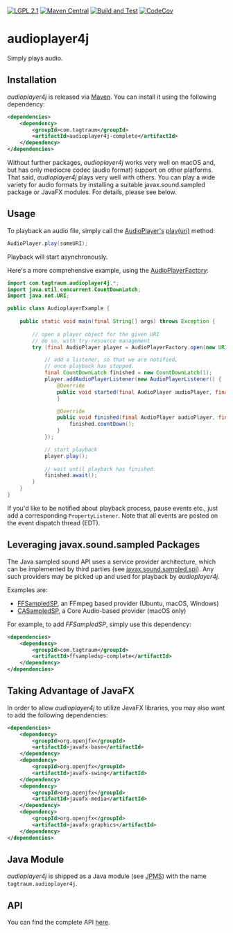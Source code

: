 [![LGPL 2.1](https://img.shields.io/badge/License-LGPL_2.1-blue.svg)](https://www.gnu.org/licenses/old-licenses/lgpl-2.1.html)
[![Maven Central](https://maven-badges.herokuapp.com/maven-central/com.tagtraum/audioplayer4j/badge.svg)](https://maven-badges.herokuapp.com/maven-central/com.tagtraum/audioplayer4j)
[![Build and Test](https://github.com/hendriks73/audioplayer4j/workflows/Build%20and%20Test/badge.svg)](https://github.com/hendriks73/audioplayer4j/actions)
[![CodeCov](https://codecov.io/gh/hendriks73/audioplayer4j/branch/main/graph/badge.svg?token=IBVAHZW5DZ)](https://codecov.io/gh/hendriks73/audioplayer4j/branch/main)


# audioplayer4j

Simply plays audio.

## Installation

*audioplayer4j* is released via [Maven](https://maven.apache.org).
You can install it using the following dependency:

```xml
<dependencies>
    <dependency>
        <groupId>com.tagtraum</groupId>
        <artifactId>audioplayer4j-complete</artifactId>
    </dependency>
</dependencies>
```

Without further packages, *audioplayer4j* works very well on macOS and,
but has only mediocre codec (audio format) support on other platforms.
That said, *audioplayer4j* plays very well with others. You can
play a wide variety for audio formats by installing a suitable
javax.sound.sampled package or JavaFX modules. For details, please see
below.

## Usage

To playback an audio file, simply call the
[AudioPlayer's](https://hendriks73.github.io/audioplayer4j/tagtraum.audioplayer4j/com/tagtraum/audioplayer4j/AudioPlayer.html)
[play(uri)](https://hendriks73.github.io/audioplayer4j/tagtraum.audioplayer4j/com/tagtraum/audioplayer4j/AudioPlayer.html#play(java.net.URI))
method:

```java
AudioPlayer.play(someURI);
```

Playback will start asynchronously.

Here's a more comprehensive example, using the
[AudioPlayerFactory](https://hendriks73.github.io/audioplayer4j/tagtraum.audioplayer4j/com/tagtraum/audioplayer4j/AudioPlayerFactory.html): 

```java
import com.tagtraum.audioplayer4j.*;
import java.util.concurrent.CountDownLatch;
import java.net.URI;

public class AudioplayerExample {
    
    public static void main(final String[] args) throws Exception {
        
        // open a player object for the given URI
        // do so, with try-resource management        
        try (final AudioPlayer player = AudioPlayerFactory.open(new URI(args[0]))) {

            // add a listener, so that we are notified,
            // once playback has stopped.            
            final CountDownLatch finished = new CountDownLatch(1);
            player.addAudioPlayerListener(new AudioPlayerListener() {
                @Override
                public void started(final AudioPlayer audioPlayer, final URI uri) {
                }

                @Override
                public void finished(final AudioPlayer audioPlayer, final URI uri) {
                    finished.countDown();
                }
            });

            // start playback        
            player.play();
            
            // wait until playback has finished.        
            finished.await();
        }
    }
}
```

If you'd like to be notified about playback process, pause events etc.,
just add a corresponding `PropertyListener`. Note that all events are
posted on the event dispatch thread (EDT).


## Leveraging javax.sound.sampled Packages 
                                     
The Java sampled sound API uses a service provider architecture, which can be implemented
by third parties (see [javax.sound.sampled.spi](https://docs.oracle.com/en/java/javase/17/docs/api/java.desktop/javax/sound/sampled/spi/package-summary.html)).
Any such providers may be picked up and used for playback by *audioplayer4j*.

Examples are:

- [FFSampledSP](https://github.com/hendriks73/ffsampledsp), an FFmpeg based provider (Ubuntu, macOS, Windows)
- [CASampledSP](https://github.com/hendriks73/casampledsp), a Core Audio-based provider (macOS only)

For example, to add *FFSampledSP*, simply use this dependency:

```xml
<dependencies>
    <dependency>
        <groupId>com.tagtraum</groupId>
        <artifactId>ffsampledsp-complete</artifactId>
    </dependency>
</dependencies>
```

## Taking Advantage of JavaFX

In order to allow *audioplayer4j* to utilize JavaFX libraries,
you may also want to add the following dependencies:

```xml
<dependencies>
    <dependency>
        <groupId>org.openjfx</groupId>
        <artifactId>javafx-base</artifactId>
    </dependency>
    <dependency>
        <groupId>org.openjfx</groupId>
        <artifactId>javafx-swing</artifactId>
    </dependency>
    <dependency>
        <groupId>org.openjfx</groupId>
        <artifactId>javafx-media</artifactId>
    </dependency>
    <dependency>
        <groupId>org.openjfx</groupId>
        <artifactId>javafx-graphics</artifactId>
    </dependency>
</dependencies>
```

## Java Module

*audioplayer4j* is shipped as a Java module
(see [JPMS](https://en.wikipedia.org/wiki/Java_Platform_Module_System))
with the name `tagtraum.audioplayer4j`.


## API

You can find the complete API [here](https://hendriks73.github.io/audioplayer4j/).
                       